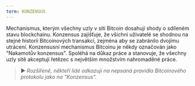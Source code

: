 ```yaml
---
term: KONZENSUS
---
```


Mechanismus, kterým všechny uzly v síti Bitcoin dosahují shody o sdíleném stavu blockchainu. Konzensus zajišťuje, že všichni uživatelé se shodnou na stejné historii Bitcoinových transakcí, zejména aby se zabránilo dvojímu utrácení. Konzensusní mechanismus Bitcoinu je někdy označován jako "Nakamotův konzensus". Spoléhá na důkaz práce a stanovuje, že všechny uzly sítě akceptují řetězec s největším množstvím nahromaděné práce.

> ► *Rozšířeně, někteří lidé odkazují na nepsaná pravidla Bitcoinového protokolu jako na "Konzensus".*